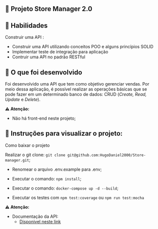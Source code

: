 
## :dart: Projeto Store Manager 2.0

## :brain: Habilidades

Construir uma API :

- Construir uma API utilizando conceitos POO e alguns princípios SOLID
- Implementar teste de integração para aplicação 
- Contruir uma API no padrão RESTful 

## :wrench: O que foi desenvolvido 

Foi desenvolvido uma API que tem como objetivo gerenciar vendas.
Por meio dessa aplicação, é possível realizar as operações básicas que se pode fazer em um determinado banco de dados:
CRUD (_Create, Read, Update_ e _Delete_).

**⚠️ Atenção:**

- Não há front-end neste projeto;

 ## :dart: Instruções para visualizar o projeto:

Como baixar o projeto

Realizar o git clone: `git clone git@github.com:HugoDaniel2000/Store-manager.git`;

- Renomear o arquivo .env.example para .env;

- Executar o comando: `npm install`;

- Executar o comando: `docker-compose up -d --build`;

- Executar os testes com `npm test:coverage` ou `npm run test:mocha`

**⚠️ Atenção:**

- Documentação da API: 
  - [Disponivel neste link](https://documenter.getpostman.com/view/20065093/UzQvtQxQ)
